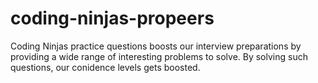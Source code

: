 # coding-ninjas-propeers
Coding Ninjas practice questions boosts our interview preparations by providing a wide range of interesting problems to solve.
By solving such questions, our conidence levels gets boosted.
